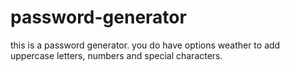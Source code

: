 # password-generator
this is a password generator. you do have options weather to add uppercase letters, numbers and special characters. 
